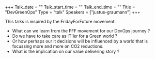 +++
Talk_date = ""
Talk_start_time = ""
Talk_end_time = ""
Title = "DevGreenOps"
Type = "talk"
Speakers = ["justus-graumann"]
+++

This talks is inspired by the FridayForFuture movement:

- What can we learn from the FFF movement for our DevOps journey ?
- Do we have to take care as IT'ler for a Green world ?
- Or how perhaps our it decisions will be influenced by a world that is focussing more and more on CO2 reductions.
- What is the implication on our value delivering story ?